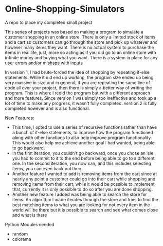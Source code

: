 # Online-Shopping-Simulators
A repo to place my completed small project

This series of projects was based on making a program to simulate a customer shopping in an online store. There is only a limited stock of items and a cart so customers can go through the store and pick up
whatever and however many items they want. There is no actual system to purchase the items in real life, just, more so acting as if you did go to an online store with infinite money and buying what you want.
There is a system in place for any user errors and/or mishaps with inputs  

In version 1, I had brute-forced the idea of shopping by repeating if-else statements. While it did end up working, the program size ended up being very massive in size and in general, 
if you are repeating the same line of code all over your project, then there is simply a better way of writing the program.
This is where I redid the program but with a different approach and more features. Since version 1 was simply too ineffective and took up a lot of time to make any progress, 
it wasn't fully completed. version 2 is fully completed however and is also functional.

New Features:
 - This time, I opted to use a series of recursive functions rather than have a bunch of if-else statements, to improve how the program functioned along with other functions to also help improve program functionality. This would also help me achieve 
another goal I had wanted, being able to go backward.
- In the first iteration, you couldn't go backward, once you chose an isle you had to commit to it to the end before being able to go to a different one.
In the second iteration, you now can, and this includes selecting items, you can even back out then.
- Another feature I wanted to add is removing items from the cart since at nearly any point a customer could go into their cart 
while shopping and removing items from their cart, while it would be possible to implement that, currently it is only possible to do so after you are done shopping.
- Another new feature I added was being able to search the store for items. An algorithm I made iterates through the store and tries to find the best matching items to what you are looking for
not every item in the world will be there but it is possible to search and see what comes close and what is there


Python Modules needed
- random
- colorama 
